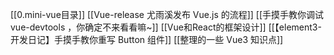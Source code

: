 [[0.mini-vue目录]]
[[Vue-release 尤雨溪发布 Vue.js 的流程]]
[[手摸手教你调试 vue-devtools ，你确定不来看看嘛~]]
[[Vue和React的框架设计]]
[[【element3-开发日记】手摸手教你重写 Button 组件]]
[[整理的一些 Vue3 知识点]]